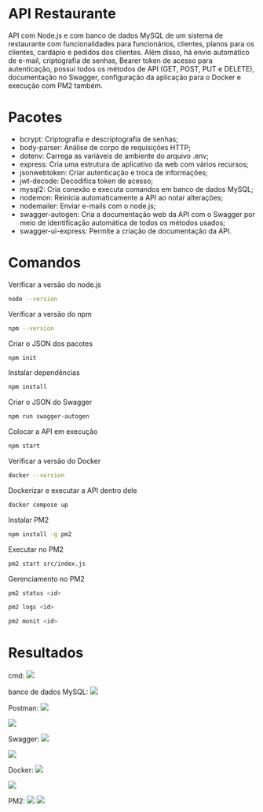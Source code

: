 # API Restaurante

API com Node.js e com banco de dados MySQL de um sistema de restaurante com funcionalidades para funcionários, clientes, planos para os clientes, cardápio e pedidos dos clientes. Além disso, há envio automático de e-mail, criptografia de senhas, Bearer token de acesso para autenticação, possui todos os métodos de API (GET, POST, PUT e DELETE), documentação no Swagger, configuração da aplicação para o Docker e execução com PM2 também.

# Pacotes

- bcrypt: Criptografia e descriptografia de senhas;
- body-parser: Análise de corpo de requisições HTTP;
- dotenv: Carrega as variáveis de ambiente do arquivo .env;
- express: Cria uma estrutura de aplicativo da web com vários recursos;
- jsonwebtoken: Criar autenticação e troca de informações;
- jwt-decode: Decodifica token de acesso;
- mysql2: Cria conexão e executa comandos em banco de dados MySQL;
- nodemon: Reinicia automaticamente a API ao notar alterações;
- nodemailer: Enviar e-mails com o node.js;
- swagger-autogen: Cria a documentação web da API com o Swagger por meio de identificação automática de todos os métodos usados;
- swagger-ui-express: Permite a criação de documentação da API.

# Comandos

Verificar a versão do node.js
```bash
node --version
```

Verificar a versão do npm
```bash
npm --version
```

Criar o JSON dos pacotes
```bash
npm init
```

Instalar dependências
```bash
npm install
```

Criar o JSON do Swagger
```bash
npm run swagger-autogen
```

Colocar a API em execução
```bash
npm start
```

Verificar a versão do Docker
```bash
docker --version
```

Dockerizar e executar a API dentro dele
```bash
docker compose up
```

Instalar PM2
```bash
npm install -g pm2
```

Executar no PM2
```bash
pm2 start src/index.js
```

Gerenciamento no PM2
```bash
pm2 status <id>
```
```bash
pm2 logs <id>
```
```bash
pm2 monit <id>
```

# Resultados

cmd:
<span>
    <img src="https://user-images.githubusercontent.com/85804895/205183705-dbb33c2d-ee08-4241-a1e8-33d9aec008af.png">
</span>

banco de dados MySQL:
<span>
    <img src="https://user-images.githubusercontent.com/85804895/205183960-b92feb8b-aa6f-4c10-9839-d70980520330.png">
</span>

Postman:
<span>
    <img src="https://user-images.githubusercontent.com/85804895/205184076-c2a0e125-10aa-4e4d-ba04-10539bf3a017.png">
</span>

<span>
    <img src="https://user-images.githubusercontent.com/85804895/205184158-bef7cbc1-11bd-4943-9116-1e791e15bff5.png">
</span>

Swagger:
<span>
    <img src="https://user-images.githubusercontent.com/85804895/205184213-73fe6a7d-90a0-465e-970d-6d6ad408340d.png">
</span>

<span>
    <img src="https://user-images.githubusercontent.com/85804895/205184306-8d0b5cc2-9872-412e-8267-9ceed3b4e6e6.png">
</span>

Docker:
<span>
    <img src="https://user-images.githubusercontent.com/85804895/222026303-ae46c799-8a7e-4238-a5bc-1022bde94611.png">
</span>

<span>
    <img src="https://user-images.githubusercontent.com/85804895/222026397-e41a5e27-a933-430c-a84b-69a7e327ea9f.png">
</span>

PM2:
<span>
    <img src="https://github.com/user-attachments/assets/3f4e25ac-06c1-41ec-b0bf-7f1ecfa9fe4f">
</span>
<span>
    <img src="https://github.com/user-attachments/assets/4c31271c-a34f-411f-be22-89a4964b6acd">
</span>
